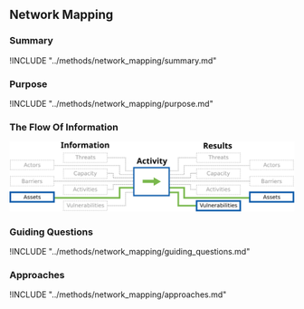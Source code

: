## Network Mapping

### Summary

!INCLUDE "../methods/network_mapping/summary.md"

### Purpose

!INCLUDE "../methods/network_mapping/purpose.md"

### The Flow Of Information

![Network Mapping Information Flow](content/images/info_flows/network_mapping.svg)

### Guiding Questions

!INCLUDE "../methods/network_mapping/guiding_questions.md"

### Approaches

!INCLUDE "../methods/network_mapping/approaches.md"

